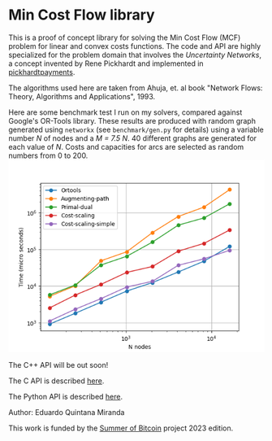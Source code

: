 Min Cost Flow library
=====================

This is a proof of concept library for solving the Min Cost Flow (MCF) problem
for linear and convex costs functions.
The code and API are highly specialized for the problem domain that involves the
*Uncertainty Networks*, a concept invented by Rene Pickhardt
and implemented in
[pickhardtpayments](github.com/renepickhardt/pickhardtpayments).

The algorithms used here are taken from Ahuja, et. al book "Network Flows:
Theory, Algorithms and Applications", 1993.

Here are some benchmark test I run on my solvers, compared against Google's OR-Tools library.
These results are produced with random graph generated using `networkx` (see `benchmark/gen.py`
for details) using a variable number *N* of nodes and a *M = 7.5 N*.
40 different graphs are generated for each value of *N*.
Costs and capacities for arcs are selected as random numbers from 0 to 200.
![](/assets/benchmark.png)

The C++ API will be out soon!

The C API is described [here](c-api.md).

The Python API is described [here](python-api.md).

Author: Eduardo Quintana Miranda

This work is funded by the [Summer of Bitcoin](www.summerofbitcoin.org) project 2023 edition.

